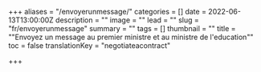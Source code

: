 +++
aliases = "/envoyerunmessage/"
categories = []
date = 2022-06-13T13:00:00Z
description = ""
image = ""
lead = ""
slug = "fr/envoyerunmessage"
summary = ""
tags = []
thumbnail = ""
title = "\"Envoyez un message au premier ministre et au ministre de l'education\""
toc = false
translationKey = "negotiateacontract"

+++
